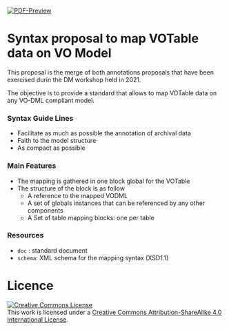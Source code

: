 [![PDF-Preview](https://img.shields.io/badge/PDF-Preview-blue)](https://github.com/ivoa-std/ModelInstanceInVot/releases/download/auto-pdf-preview/mivot-draft.pdf)
# Syntax proposal to map VOTable data on VO Model

This proposal is the merge of both annotations proposals that have been exercised durin the DM workshop held in 2021.

The objective is to provide a standard that allows to map VOTable data on any VO-DML compliant model. 

### Syntax Guide Lines

- Facilitate as much as possible the annotation of archival data
- Faith to the model structure
- As compact as possible

### Main Features

- The mapping is gathered in one block global for the VOTable
- The structure of the block is as follow
    - A reference to the mapped VODML
    - A set of globals instances that can be referenced by any other components
    - A Set of table mapping blocks: one per table 

### Resources

- `doc` : standard document
- `schema`: XML schema for the mapping syntax (XSD1.1)

# Licence

<a rel="license" href="http://creativecommons.org/licenses/by-sa/4.0/">
  <img alt="Creative Commons License" style="border-width:0" src="https://i.creativecommons.org/l/by-sa/4.0/88x31.png" /></a>
  <br />
  This work is licensed under a <a rel="license" href="http://creativecommons.org/licenses/by-sa/4.0/">
  Creative Commons Attribution-ShareAlike 4.0 International License</a>.
  
